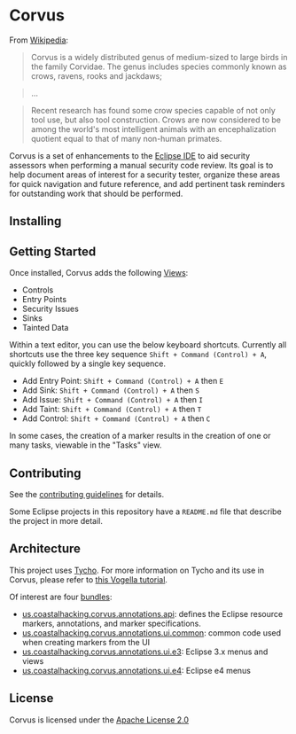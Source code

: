 # Corvus

From [Wikipedia](https://en.wikipedia.org/wiki/Corvus):

> Corvus is a widely distributed genus of medium-sized to large birds in the family Corvidae. The genus includes species commonly known as crows, ravens, rooks and jackdaws;

> ...

> Recent research has found some crow species capable of not only tool use, but also tool construction. Crows are now considered to be among the world's most intelligent animals with an encephalization quotient equal to that of many non-human primates.

Corvus is a set of enhancements to the [Eclipse IDE](https://eclipse.org/ide/)
to aid security assessors when performing a manual security code review. Its
goal is to help document areas of interest for a security tester, organize
these areas for quick navigation and future reference, and add pertinent task
reminders for outstanding work that should be performed.

## Installing

## Getting Started

Once installed, Corvus adds the following [Views](http://help.eclipse.org/neon/index.jsp?topic=%2Forg.eclipse.platform.doc.user%2FgettingStarted%2Fqs-02b.htm):

* Controls
* Entry Points
* Security Issues
* Sinks
* Tainted Data

Within a text editor, you can use the below keyboard shortcuts. Currently all
shortcuts use the three key sequence `Shift + Command (Control) + A`, quickly
followed by a single key sequence.

* Add Entry Point: `Shift + Command (Control) + A` then `E`
* Add Sink: `Shift + Command (Control) + A` then `S`
* Add Issue: `Shift + Command (Control) + A` then `I`
* Add Taint: `Shift + Command (Control) + A` then `T`
* Add Control: `Shift + Command (Control) + A` then `C`

In some cases, the creation of a marker results in the creation of one or many
tasks, viewable in the "Tasks" view.

## Contributing

See the [contributing guidelines](CONTRIBUTING.MD) for details.

Some Eclipse projects in this repository have a `README.md` file that describe
the project in more detail.

## Architecture

This project uses [Tycho](https://eclipse.org/tycho/). For more information on
Tycho and its use in Corvus, please refer to
[this Vogella tutorial](http://www.vogella.com/tutorials/EclipseTycho/article.html). 

Of interest are four [bundles](https://en.wikipedia.org/wiki/OSGi#Bundles):

* [us.coastalhacking.corvus.annotations.api](bundles/us.coastalhacking.corvus.annotations.api):
  defines the Eclipse resource markers, annotations, and marker specifications.
* [us.coastalhacking.corvus.annotations.ui.common](bundles/us.coastalhacking.corvus.annotations.ui.common):
  common code used when creating markers from the UI
* [us.coastalhacking.corvus.annotations.ui.e3](bundles/us.coastalhacking.corvus.annotations.ui.e3):
  Eclipse 3.x menus and views
* [us.coastalhacking.corvus.annotations.ui.e4](bundles/us.coastalhacking.corvus.annotations.ui.e4):
  Eclipse e4 menus

## License

Corvus is licensed under the [Apache License 2.0](https://www.apache.org/licenses/LICENSE-2.0)

